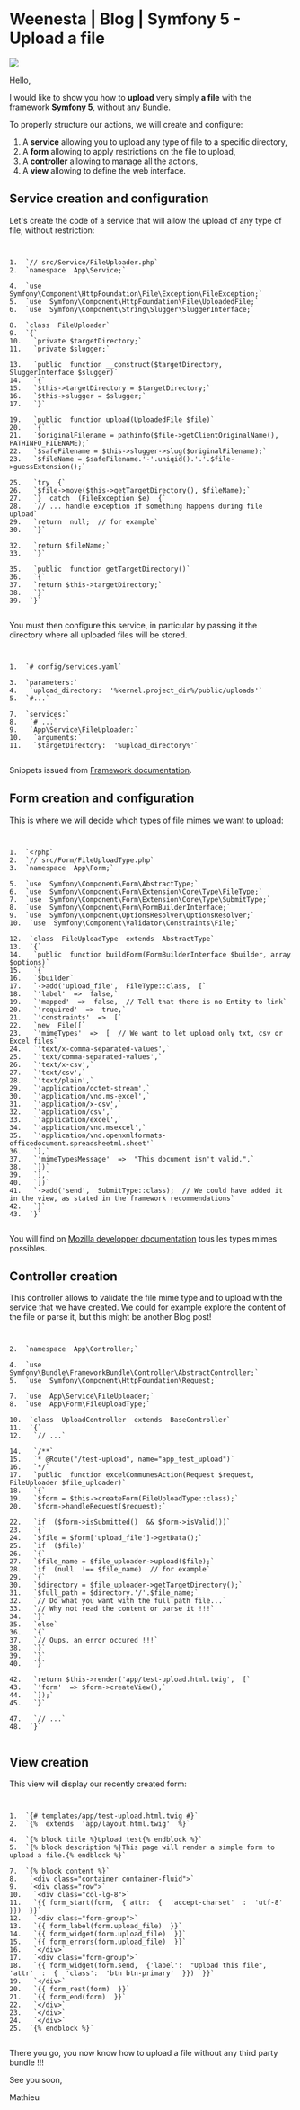 # Weenesta | Blog | Symfony 5 - Upload a file
![](symfony.png)

Hello,

I would like to show you how to **upload** very simply **a file** with the framework **Symfony 5**, without any Bundle.

To properly structure our actions, we will create and configure:

1.  A **service** allowing you to upload any type of file to a specific directory,
2.  A **form** allowing to apply restrictions on the file to upload,
3.  A **controller** allowing to manage all the actions,
4.  A **view** allowing to define the web interface.

Service creation and configuration
----------------------------------

Let's create the code of a service that will allow the upload of any type of file, without restriction:

```


1.  `// src/Service/FileUploader.php`
2.  `namespace  App\Service;`

4.  `use  Symfony\Component\HttpFoundation\File\Exception\FileException;`
5.  `use  Symfony\Component\HttpFoundation\File\UploadedFile;`
6.  `use  Symfony\Component\String\Slugger\SluggerInterface;`

8.  `class  FileUploader`
9.  `{`
10.   `private $targetDirectory;`
11.   `private $slugger;`

13.   `public  function __construct($targetDirectory,  SluggerInterface $slugger)`
14.   `{`
15.   `$this->targetDirectory = $targetDirectory;`
16.   `$this->slugger = $slugger;`
17.   `}`

19.   `public  function upload(UploadedFile $file)`
20.   `{`
21.   `$originalFilename = pathinfo($file->getClientOriginalName(), PATHINFO_FILENAME);`
22.   `$safeFilename = $this->slugger->slug($originalFilename);`
23.   `$fileName = $safeFilename.'-'.uniqid().'.'.$file->guessExtension();`

25.   `try  {`
26.   `$file->move($this->getTargetDirectory(), $fileName);`
27.   `}  catch  (FileException $e)  {`
28.   `// ... handle exception if something happens during file upload`
29.   `return  null;  // for example`
30.   `}`

32.   `return $fileName;`
33.   `}`

35.   `public  function getTargetDirectory()`
36.   `{`
37.   `return $this->targetDirectory;`
38.   `}`
39.  `}`


```

You must then configure this service, in particular by passing it the directory where all uploaded files will be stored.

```


1.  `# config/services.yaml`

3.  `parameters:`
4.   `upload_directory:  '%kernel.project_dir%/public/uploads'`
5.  `#...`

7.  `services:`
8.   `# ...`
9.   `App\Service\FileUploader:`
10.   `arguments:`
11.   `$targetDirectory:  '%upload_directory%'`


```

Snippets issued from [Framework documentation](https://symfony.com/doc/current/controller/upload_file.html#creating-an-uploader-service).

Form creation and configuration
-------------------------------

This is where we will decide which types of file mimes we want to upload:

```


1.  `<?php`
2.  `// src/Form/FileUploadType.php`
3.  `namespace  App\Form;`

5.  `use  Symfony\Component\Form\AbstractType;`
6.  `use  Symfony\Component\Form\Extension\Core\Type\FileType;`
7.  `use  Symfony\Component\Form\Extension\Core\Type\SubmitType;`
8.  `use  Symfony\Component\Form\FormBuilderInterface;`
9.  `use  Symfony\Component\OptionsResolver\OptionsResolver;`
10.  `use  Symfony\Component\Validator\Constraints\File;`

12.  `class  FileUploadType  extends  AbstractType`
13.  `{`
14.   `public  function buildForm(FormBuilderInterface $builder, array $options)`
15.   `{`
16.   `$builder`
17.   `->add('upload_file',  FileType::class,  [`
18.   `'label'  =>  false,`
19.   `'mapped'  =>  false,  // Tell that there is no Entity to link`
20.   `'required'  =>  true,`
21.   `'constraints'  =>  [`
22.   `new  File([` 
23.   `'mimeTypes'  =>  [  // We want to let upload only txt, csv or Excel files`
24.   `'text/x-comma-separated-values',` 
25.   `'text/comma-separated-values',` 
26.   `'text/x-csv',` 
27.   `'text/csv',` 
28.   `'text/plain',`
29.   `'application/octet-stream',` 
30.   `'application/vnd.ms-excel',` 
31.   `'application/x-csv',` 
32.   `'application/csv',` 
33.   `'application/excel',` 
34.   `'application/vnd.msexcel',` 
35.   `'application/vnd.openxmlformats-officedocument.spreadsheetml.sheet'`
36.   `],`
37.   `'mimeTypesMessage'  =>  "This document isn't valid.",`
38.   `])`
39.   `],`
40.   `])`
41.   `->add('send',  SubmitType::class);  // We could have added it in the view, as stated in the framework recommendations`
42.   `}`
43.  `}`


```

You will find on [Mozilla developper documentation](https://developer.mozilla.org/en-US/docs/Web/HTTP/Basics_of_HTTP/MIME_types/Common_types) tous les types mimes possibles.

Controller creation
-------------------

This controller allows to validate the file mime type and to upload with the service that we have created. We could for example explore the content of the file or parse it, but this might be another Blog post!

```


2.  `namespace  App\Controller;`

4.  `use  Symfony\Bundle\FrameworkBundle\Controller\AbstractController;`
5.  `use  Symfony\Component\HttpFoundation\Request;`

7.  `use  App\Service\FileUploader;`
8.  `use  App\Form\FileUploadType;`

10.  `class  UploadController  extends  BaseController`
11.  `{`
12.   `// ...`

14.   `/**`
15.   `* @Route("/test-upload", name="app_test_upload")`
16.   `*/`
17.   `public  function excelCommunesAction(Request $request,  FileUploader $file_uploader)`
18.   `{`
19.   `$form = $this->createForm(FileUploadType::class);`
20.   `$form->handleRequest($request);`

22.   `if  ($form->isSubmitted()  && $form->isValid())` 
23.   `{`
24.   `$file = $form['upload_file']->getData();`
25.   `if  ($file)` 
26.   `{`
27.   `$file_name = $file_uploader->upload($file);`
28.   `if  (null  !== $file_name)  // for example`
29.   `{`
30.   `$directory = $file_uploader->getTargetDirectory();`
31.   `$full_path = $directory.'/'.$file_name;`
32.   `// Do what you want with the full path file...`
33.   `// Why not read the content or parse it !!!`
34.   `}`
35.   `else`
36.   `{`
37.   `// Oups, an error occured !!!`
38.   `}`
39.   `}`
40.   `}`

42.   `return $this->render('app/test-upload.html.twig',  [`
43.   `'form'  => $form->createView(),`
44.   `]);`
45.   `}`

47.   `// ...`
48.  `}`


```

View creation
-------------

This view will display our recently created form:

```


1.  `{# templates/app/test-upload.html.twig #}`
2.  `{%  extends  'app/layout.html.twig'  %}`

4.  `{% block title %}Upload test{% endblock %}`
5.  `{% block description %}This page will render a simple form to upload a file.{% endblock %}`

7.  `{% block content %}`
8.   `<div class="container container-fluid">`
9.   `<div class="row">`
10.   `<div class="col-lg-8">`
11.   `{{ form_start(form,  { attr:  {  'accept-charset'  :  'utf-8'  }})  }}`
12.   `<div class="form-group">`
13.   `{{ form_label(form.upload_file)  }}`
14.   `{{ form_widget(form.upload_file)  }}`
15.   `{{ form_errors(form.upload_file)  }}`
16.   `</div>`
17.   `<div class="form-group">`
18.   `{{ form_widget(form.send,  {'label':  "Upload this file",  'attr'  :  {  'class':  'btn btn-primary'  }})  }}`
19.   `</div>`
20.   `{{ form_rest(form)  }}`
21.   `{{ form_end(form)  }}`
22.   `</div>`
23.   `</div>`
24.   `</div>`
25.  `{% endblock %}`


```

There you go, you now know how to upload a file without any third party bundle !!!

See you soon,

Mathieu